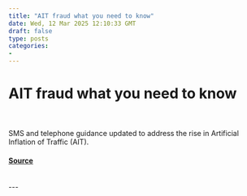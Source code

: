 ```yaml
---
title: "AIT fraud what you need to know"
date: Wed, 12 Mar 2025 12:10:33 GMT
draft: false
type: posts
categories: 
- 
---
```

# AIT fraud what you need to know

<br/>

<br/>
SMS and telephone guidance updated to address the rise in Artificial Inflation of Traffic (AIT).

#### [Source](https://www.ncsc.gov.uk/blog-post/ait-fraud-what-you-need-to-know)

<br/>
---
